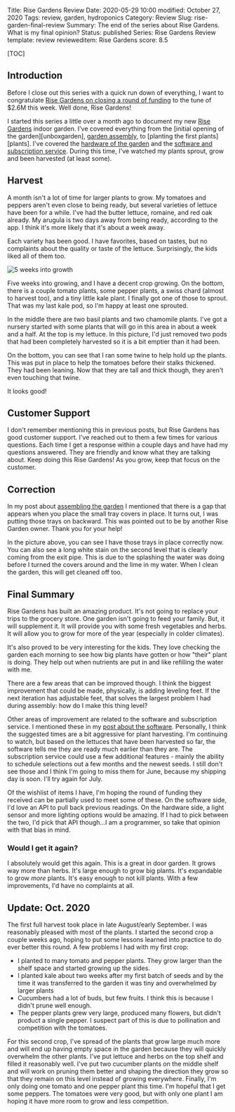 Title: Rise Gardens Review
Date: 2020-05-29 10:00
modified: October 27, 2020
Tags: review, garden, hydroponics
Category: Review
Slug: rise-garden-final-review
Summary: The end of the series about Rise Gardens. What is my final opinion?
Status: published
Series: Rise Gardens Review
template: review
revieweditem: Rise Gardens
score: 8.5

[TOC]

## Introduction

Before I close out this series with a quick run down of everything, I want to
congratulate [Rise Gardens on closing a round of funding][funding] to the tune of $2.6M this
week. Well done, Rise Gardens!

I started this series a little over a month ago to document my new [Rise Gardens][risegardens] indoor garden.
I've covered everything from the [initial opening of the garden][unboxgarden], [garden assembly][assemblegarden],
to [planting the first plants][plants]. I've covered the [hardware of the garden][physicalsuggestions] and
the [software and subscription service][appsuggestions]. During this time, I've watched my plants
sprout, grow and been harvested (at least some).

## Harvest

A month isn't a lot of time for larger plants to grow. My tomatoes and peppers aren't even close to
being ready, but several varieties of lettuce have been for a while. I've had the butter lettuce,
romaine, and red oak already. My arugula is two days away from being ready, according to the app. I think it's
more likely that it's about a week away.

Each variety has been good. I have favorites, based on tastes, but no complaints about the quality
or taste of the lettuce. Surprisingly, the kids liked all of them too.

![5 weeks into growth][gardennow]

Five weeks into growing, and I have a decent crop growing. On the bottom, there is a couple tomato plants,
some pepper plants, a swiss chard (almost to harvest too), and a tiny little kale plant. I finally got one
of those to sprout. That was my last kale pod, so I'm happy at least one sprouted.

In the middle there are two basil plants and two chamomile plants. I've got a nursery started with some plants
that will go in this area in about a week and a half. At the top is my lettuce. In this picture, I'd just removed
two pods that had been completely harvested so it is a bit emptier than it had been.

On the bottom, you can see that I ran some twine to help hold up the plants. This was put in place to help the
tomatoes before their stalks thickened. They had been leaning. Now that they are tall and thick though, they
aren't even touching that twine.

It looks good!

## Customer Support

I don't remember mentioning this in previous posts, but Rise Gardens has good customer support. I've reached out to
them a few times for various questions. Each time I get a response within a couple days and have had my questions
answered. They are friendly and know what they are talking about. Keep doing this Rise Gardens! As you grow, keep
that focus on the customer.

## Correction

In my post about [assembling the garden][assemblegarden] I mentioned that there is a gap that appears when you
place the small tray covers in place. It turns out, I was putting those trays on backward. This was pointed
out to be by another Rise Garden owner. Thank you for your help!

In the picture above, you can see I have those trays in place correctly now. You can also see a long white
stain on the second level that is clearly coming from the exit pipe. This is due to the splashing the water
was doing before I turned the covers around and the lime in my water. When I clean the garden, this will get
cleaned off too.


## Final Summary

Rise Gardens has built an amazing product. It's not going to replace your trips to the grocery store. One garden
isn't going to feed your family. But, it will supplement it. It will provide you with some fresh vegetables and herbs.
It will allow you to grow for more of the year (especially in colder climates).

It's also proved to be very interesting for the kids. They love checking the garden each morning to see how big
plants have gotten or how "their" plant is doing. They help out when nutrients are put in and like refilling the
water with me.

There are a few areas that can be improved though. I think the biggest improvement that could be made, physically, is
adding leveling feet. If the next iteration has adjustable feet, that solves the largest problem I had during assembly:
how do I make this thing level?

Other areas of improvement are related to the software and subscription service. I mentioned these in my [post
about the software][appsuggestions]. Personally, I think the suggested times are a bit aggressive for plant harvesting.
I'm continuing to watch, but based on the lettuces that have been harvested so far, the software tells me they are ready
much earlier than they are. The subscription service could use a few additional features - mainly the ability to schedule
selections out a few months and the newest seeds. I still don't see those and I think I'm going to miss them for June, because
my shipping day is soon. I'll try again for July.

Of the wishlist of items I have, I'm hoping the round of funding they received can be partially used to meet some of these.
On the software side, I'd love an API to pull back previous readings. On the hardware side, a light sensor and more lighting
options would be amazing. If I had to pick between the two, I'd pick that API though...I am a programmer, so take that
opinion with that bias in mind.

### Would I get it again?

I absolutely would get this again. This is a great in door garden. It grows way more than herbs. It's large enough to grow big
plants. It's expandable to grow _more_ plants. It's easy enough to not kill plants. With a few improvements, I'd have no complaints
at all.

## Update: Oct. 2020

The first full harvest took place in late August/early September. I was reasonably pleased with most of the plants. I started
the second crop a couple weeks ago, hoping to put some lessons learned into practice to do ever better this round. A few problems
I had with my first crop:

* I planted to many tomato and pepper plants. They grow larger than the shelf space and started growing up the sides.
* I planted kale about two weeks after my first batch of seeds and by the time it was transferred to the garden it was tiny and overwhelmed by larger plants
* Cucumbers had a lot of buds, but few fruits. I think this is because I didn't prune well enough.
* The pepper plants grew very large, produced many flowers, but didn't product a single pepper. I suspect part of this is due to pollination and competition with the tomatoes.

For this second crop, I've spread of the plants that grow large much more and will end up having empty space in the garden because they will
quickly overwhelm the other plants. I've put lettuce and herbs on the top shelf and filled it reasonably well. I've put two cucumber plants on the middle
shelf and will work on pruning them better and shaping the direction they grow so that they remain on this level instead of growing everywhere. Finally, I'm
only doing one tomato and one pepper plant this time. I'm hopeful that I get some peppers. The tomatoes were very good, but with only one plant I am hoping
it have more room to grow and less competition.


 [risegardens]: https://risegardens.com/
 [unboxgardens]: {filename}2020_04_22_rise_garden_unbox.md
 [unboxnurseries]: {filename}2020_04_24_nursery_unbox.md
 [assemblegarden]: {filename}2020_04_26_assembling_garden.md
 [physicalsuggestions]: {filename}2020_05_04_suggested_improvements_physical.md
 [appsuggestions]: {filename}2020_05_24_suggested_improvements_app_subscription.md
 [funding]: https://techcrunch.com/2020/05/27/rise-gardens-raises-seed-funding-for-a-indoor-hydroponic-gardening-system/
 [gardennow]: {attach}images/garden/7_final_review/garden_now.jpg
